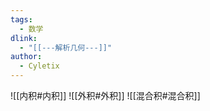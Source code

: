 ```yaml
---
tags:
  - 数学
dlink:
  - "[[---解析几何---]]"
author:
  - Cyletix
---
```

![[内积#内积]]
![[外积#外积]]
![[混合积#混合积]]


